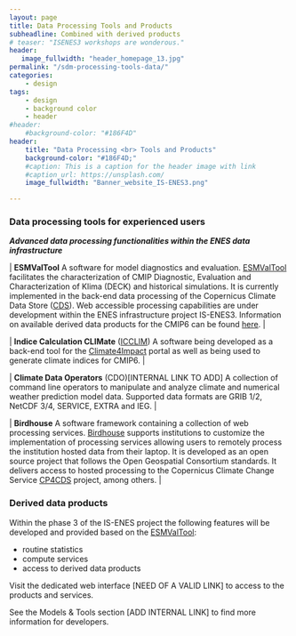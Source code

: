 ```yaml
---
layout: page
title: Data Processing Tools and Products
subheadline: Combined with derived products
# teaser: "ISENES3 workshops are wonderous."
header:
   image_fullwidth: "header_homepage_13.jpg"
permalink: "/sdm-processing-tools-data/"
categories:
    - design
tags:
    - design
    - background color
    - header
#header:
    #background-color: "#186F4D"
header:
    title: "Data Processing <br> Tools and Products"
    background-color: "#186F4D;"
    #caption: This is a caption for the header image with link
    #caption_url: https://unsplash.com/
    image_fullwidth: "Banner_website_IS-ENES3.png"

---
```


### Data processing tools for experienced users

***Advanced data processing functionalities within the ENES data infrastructure***

| **ESMValTool** A software for model diagnostics and evaluation. [ESMValTool](https://www.esmvaltool.org/) facilitates the characterization of CMIP Diagnostic, Evaluation and Characterization of Klima (DECK) and historical simulations. It is currently implemented in the back-end data processing of the Copernicus Climate Data Store ([CDS](https://cds.climate.copernicus.eu/#!/home)). Web accessible processing capabilities are under development within the ENES infrastructure project IS-ENES3. Information on available derived data products for the CMIP6 can be found [here](https://is-enes3.github.io/IS-ENES-Website/sdm-processing-tools-data#deriveddataproduct). |

| **Indice Calculation CLIMate** ([ICCLIM](https://icclim.readthedocs.io/en/latest/)) A software being developed as a back-end tool for the [Climate4Impact](https://climate4impact.eu/impactportal/general/index.jsp) portal as well as being used to generate climate indices for CMIP6. |

| **Climate Data Operators** (CDO)[INTERNAL LINK TO ADD] A collection of command line operators to manipulate and analyze climate and numerical weather prediction model data. Supported data formats are GRIB 1/2, NetCDF 3/4, SERVICE, EXTRA and IEG. |

| **Birdhouse** A software framework containing a collection of web processing services. [Birdhouse](http://bird-house.github.io/) supports institutions to customize the implementation of processing services allowing users to remotely process the institution hosted data from their laptop. It is developed as an open source project that follows the Open Geospatial Consortium standards. It delivers access to hosted processing to the Copernicus Climate Change Service [CP4CDS](https://cp4cds.github.io/) project, among others. |


### <a name="deriveddataproduct"></a> Derived data products
 
Within the phase 3 of the IS-ENES project the following features will be developed and provided based on the [ESMValTool](https://www.esmvaltool.org/):
- routine statistics
- compute services
- access to derived data products

Visit the dedicated web interface [NEED OF A VALID LINK] to access to the products and services.

See the Models & Tools section [ADD INTERNAL LINK] to find more information for developers.
